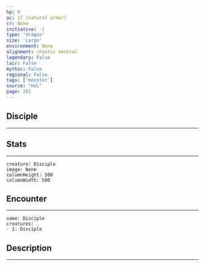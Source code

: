```yaml
---
hp: 9
ac: 17 (natural armor)
cr: None
initiative: -1
type: 'dragon'    
size: 'Large'
environment: None
alignment: chaotic neutral
legendary: False
lair: False
mythic: False
regional: False
tags: ['monster']
source: "HoL"
page: 201
---
```


## Disciple
---



## Stats
---

```statblock
creature: Disciple
image: None
columnHeight: 500
columnWidth: 500
```

## Encounter
---

```encounter-table
name: Disciple
creatures:
- 1: Disciple
```

## Description
---




